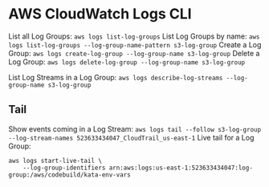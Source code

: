 # AWS CloudWatch Logs CLI

List all Log Groups: `aws logs list-log-groups`
List Log Groups by name: `aws logs list-log-groups --log-group-name-pattern s3-log-group`
Create a Log Group: `aws logs create-log-group --log-group-name s3-log-group`
Delete a Log Group: `aws logs delete-log-group --log-group-name s3-log-group`

List Log Streams in a Log Group: `aws logs describe-log-streams --log-group-name s3-log-group`

## Tail
Show events coming in a Log Stream: `aws logs tail --follow s3-log-group --log-stream-names 523633434047_CloudTrail_us-east-1`
Live tail for a Log Group: 
```shell
aws logs start-live-tail \
	--log-group-identifiers arn:aws:logs:us-east-1:523633434047:log-group:/aws/codebuild/kata-env-vars
```
